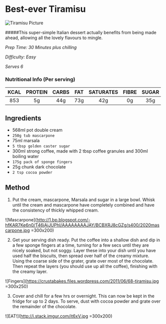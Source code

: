 # Best-ever Tiramisu

![Tiramisu Picture](http://www.bbcgoodfood.com/sites/default/files/styles/bbcgf_recipe/public/recipe_images/recipe-image-legacy-id--1001515_11.jpg?itok=2aCnPbfs)

#####This super-simple Italian dessert actually benefits from being made ahead, allowing all the lovely flavours to mingle.

*Prep Time: 30 Minutes plus chilling*

*Difficulty: Easy*

*Serves 6*

### Nutritional Info (Per serving)

KCAL | PROTEIN | CARBS | FAT |SATURATES | FIBRE | SUGAR | SALT
:------------: | :-------------: | :------------: | :-------------: | :-------------: | :-------------: | :-------------: | :-------------:
853 | 5g  | 44g | 73g | 42g | 0g | 35g | 0.25g

## Ingredients 

* 568ml pot double cream
* `250g tub mascarpone`
* 75ml marsala
* `5 tbsp golden caster sugar`
* 300ml strong coffee, made with 2 tbsp coffee granules and 300ml boiling water
* `175g pack of sponge fingers`
* 25g chunk dark chocolate
* `2 tsp cocoa powder`

## Method

1. Put the cream, mascarpone, Marsala and sugar in a large bowl. Whisk until the cream and mascarpone have completely combined and have the consistency of thickly whipped cream.

![Mascarpone](http://1.bp.blogspot.com/-hfKAR7Ke6n0/T46jAiJUPhI/AAAAAAAAJAY/BCBXRJ8cGZg/s400/2020mascarpone.jpg =300x200)


2. Get your serving dish ready. Put the coffee into a shallow dish and dip in a few sponge fingers at a time, turning for a few secs until they are nicely soaked, but not soggy. Layer these into your dish until you have used half the biscuits, then spread over half of the creamy mixture. Using the coarse side of the grater, grate over most of the chocolate. Then repeat the layers (you should use up all the coffee), finishing with the creamy layer.

![Fingers](https://crustabakes.files.wordpress.com/2011/06/68-tiramisu.jpg =300x250)

3. Cover and chill for a few hrs or overnight. This can now be kept in the fridge for up to 2 days. To serve, dust with cocoa powder and grate over the remainder of the chocolate.

![EAT!](http://i.stack.imgur.com/it6xV.jpg =300x200)
